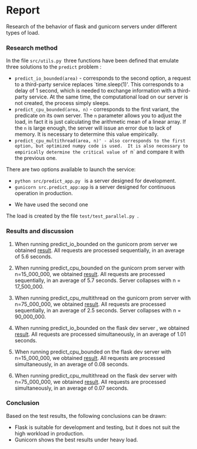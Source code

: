 # Report
Research of the behavior of flask and gunicorn servers under different types of load. 

### Research method

In the file `src/utils.py `three functions have been defined that emulate three solutions to the `predict` problem :
- `predict_io_bounded(area)` - corresponds to the second option, a request to a third-party service replaces `time.sleep(1)'. 
This corresponds to a delay of 1 second, which is needed to exchange information with a third-party service. 
At the same time, the computational load on our server is not created, the process simply sleeps. 
- `predict_cpu_bounded(area, n)` - corresponds to the first variant, the predicate on its own server. 
The `n` parameter allows you to adjust the load, in fact it is just calculating the arithmetic mean of a linear array. 
If the `n` is large enough, the server will issue an error due to lack of memory. 
It is necessary to determine this value empirically. 
- `predict_cpu_multithread(area, n)' - also corresponds to the first option, but optimized numpy code is used. 
It is also necessary to empirically determine the critical value of `n` and compare it with the previous one. 

There are two options available to launch the service: 
- `python src/predict_app.py ` is a server designed for development. 
- `gunicorn src.predict_app:app` is a server designed for continuous operation in production. 
* We have used the second one

The load is created by the file `test/test_parallel.py `.  


### Results and discussion
1) When running predict_io_bounded on the gunicorn prom server we obtained [result](https://github.com/MathewShuvarikov/pabd24/blob/main/log/test_gunicorn_predict_io_bounded.txt). 
All requests are processed sequentially, in an average of 5.6 seconds.

2) When running predict_cpu_bounded on the gunicorn prom server with n=15_000_000, we obtained [result](https://github.com/MathewShuvarikov/pabd24/blob/main/log/test_gunicorn_cpu_15mln.txt). 
All requests are processed sequentially, in an average of 5.7 seconds. Server collapses with n = 17_500_000.

3) When running predict_cpu_multithread on the gunicorn prom server with n=75_000_000, we obtained [result](https://github.com/MathewShuvarikov/pabd24/blob/main/log/test_gunicorn_mult_75mln.txt). 
All requests are processed sequentially, in an average of 2.5 seconds. Server collapses with n = 90_000_000.

4) When running predict_io_bounded on the flask dev server , we obtained [result](https://github.com/MathewShuvarikov/pabd24/blob/main/log/test_flask_predict_io_bounded.txt). 
All requests are processed simultaneously, in an average of 1.01 seconds.

5) When running predict_cpu_bounded on the flask dev server with n=15_000_000, we obtained [result](https://github.com/MathewShuvarikov/pabd24/blob/main/log/test_flask_predict_cpu_bounded.txt). 
All requests are processed simultaneously, in an average of 0.08 seconds.

6) When running predict_cpu_multithread on the flask dev server with n=75_000_000, we obtained [result](https://github.com/MathewShuvarikov/pabd24/blob/main/log/test_flask_predict_mult_bounded.txt). 
All requests are processed simultaneously, in an average of 0.07 seconds.


### Conclusion
Based on the test results, the following conclusions can be drawn:
- Flask is suitable for development and testing, but it does not suit the high workload in production.
- Gunicorn shows the best results under heavy load.